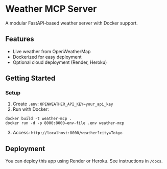 # Weather MCP Server

A modular FastAPI-based weather server with Docker support.

## Features
- Live weather from OpenWeatherMap
- Dockerized for easy deployment
- Optional cloud deployment (Render, Heroku)

## Getting Started

### Setup

1. Create `.env`:
`OPENWEATHER_API_KEY=your_api_key`
2. Run with Docker:
```
docker build -t weather-mcp .
docker run -d -p 8000:8000–env-file .env weather-mcp
```
3. Access:
`http://localhost:8000/weather?city=Tokyo`

## Deployment

You can deploy this app using Render or Heroku. See instructions in `/docs`.